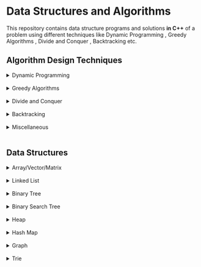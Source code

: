 # Data Structures and Algorithms
  This repository contains data structure programs and solutions **in C++** of a problem using different techniques like Dynamic Programming , Greedy Algorithms , Divide and Conquer , Backtracking etc.

## Algorithm Design Techniques

<details>
<summary>Dynamic Programming</summary>
  
```
    Dynamic Programming is a method for solving a complex problem by breaking it down into a 
collection of simpler subproblems, solving each of those subproblems just once, and storing 
their solutions using a memory-based data structure (array, map,etc). Each of the subproblem 
solutions is indexed in some way, typically based on the values of its input parameters, so 
as to facilitate its lookup. So the next time the same subproblem occurs, instead of recomputing
its solution, one simply looks up the previously computed solution, thereby saving computation
time. This technique of storing solutions to subproblems instead of recomputing them is called
memoization.
```
  
### Here's some problems and their solution(s):
  
- [0-1 Knapsack Problem](0-1%20Knapsack%20Problem)
- [Bell Numbers](/Bell%20Numbers)
- [Binomial Coefficient](/Binomial%20Coefficient)
- [Coin Change](/Coin%20Change)
- [Compute nCr mod p](/Compute%20nCr%20mod%20p)
- [Count All Subsequences having Product Less than K](/Count%20all%20subsequences%20having%20product%20less%20than%20K)
- [Count Balanced Binary Trees of Height h](/Count%20Balanced%20Binary%20Trees%20of%20Height%20h)
- [Count Distinct Subsequences](/Count%20Distinct%20Subsequences)
- [Count of Different Ways to Express N As The Sum of 1, 3 And 4](/Count%20of%20Different%20Ways%20to%20Express%20N%20As%20The%20Sum%20of%201,%203%20And%204)
- [Count Number of Increasing SubSequence](/Count%20Number%20of%20Increasing%20SubSequence)
- [Count Number of Subsets having Given XOR Value](/Count%20Number%20of%20Subsets%20having%20Given%20XOR%20Value)
- [Count Number of Ways to jump to Reach End](/Count%20Number%20of%20Ways%20to%20jump%20to%20Reach%20End)
- [Count Number of Ways to Reach A Given Score in A Game](/Count%20Number%20of%20Ways%20to%20Reach%20A%20Given%20Score%20in%20A%20Game)
- [Count Ways to Build Street Under Given Constraints](/Count%20Ways%20to%20Build%20Street%20Under%20Given%20Constraints)
- [Count Ways to Reach the Nth Stair Using Step 1, 2 or 3](/Count%20Ways%20to%20Reach%20the%20Nth%20Stair%20Using%20Step%201,%202%20or%203)
- [Cutting A Rod](/Cutting%20a%20Rod)
- [Delannoy Number](/Delannoy%20Number)
- [Dice Throw Problem](/Dice%20Throw%20Problem)
- [Edit Distance](/Edit%20Distance)
- [Egg Dropping Puzzle](/Egg%20Dropping%20Puzzle)
- [Entringer Number](/Entringer%20Number)
- [Eulerian Number](/Eulerian%20Number)
- [Find Maximum Possible Stolen Value From Houses](/Find%20Maximum%20Possible%20Stolen%20Value%20From%20Houses)
- [Friends Pairing Problem](/Friends%20Pairing%20Problem)
- [Golomb Sequence](/Golomb%20Sequence)
- [Highway Billboard Problem](/Highway%20Billboard%20Problem)
- [Jacobsthal and Jacobsthal-Lucas numbers](/Jacobsthal%20and%20Jacobsthal-Lucas%20numbers)
- [Longest Arithmetic Progression](/Longest%20Arithmetic%20Progression)
- [Largest Sum Contiguous Subarray](/Largest%20Sum%20Contiguous%20Subarray)
- [Longest Bitonic Subsequence](/Longest%20Bitonic%20Subsequence)
- [Longest Common Increasing Subsequence](/Longest%20Common%20Increasing%20Subsequence)
- [Longest Common Subsequence](/Longest%20Common%20Subsequence)
- [Longest Common Substring](/Longest%20Common%20Substring)
- [Longest Geometric Progression](/Longest%20Geometric%20Progression)
- [Longest Increasing Subsequence](/Longest%20Increasing%20Subsequence)
- [Longest Palindromic Subsequence](/Longest%20Palindromic%20Subsequence)
- [Longest Repeated Subsequence](/Longest%20Repeated%20Subsequence)
- [Longest Subsequence](/Longest%20subsequence)
- [Matrix Chain Multiplication](/Matrix%20Chain%20Multiplication)
- [Maximum Length Chain of Pairs](/Maximum%20Length%20Chain%20of%20Pairs)
- [Maximum Sum Increasing Subsequence](/Maximum%20Sum%20Increasing%20Subsequence)
- [Maximum Games Played by Winner](/Maximum%20games%20played%20by%20winner)
- [Maximum Length Subsequence](/Maximum%20length%20subsequence)
- [Maximum Path Sum in A Triangle](/Maximum%20path%20sum%20in%20a%20triangle)
- [Maximum Product Cutting](/Maximum%20Product%20Cutting)
- [Maximum Product of An Increasing Subsequence](/Maximum%20product%20of%20an%20increasing%20subsequence)
- [Maximum Size Square Sub-Matrix with All 1s](/Maximum%20size%20square%20sub-matrix%20with%20all%201s)
- [Maximum Size Subset with Given Sum](/Maximum%20Size%20Subset%20with%20Given%20Sum)
- [Maximum Subsequence Sum](/Maximum%20subsequence%20sum)
- [Maximum Subset Sum With No Repeating Digits](/Maximum%20Subset%20Sum%20With%20No%20Repeating%20Digits)
- [Maximum Sum of Pairs with Specific Difference](/Maximum%20sum%20of%20pairs%20with%20specific%20difference)
- [Minimum Cost to Fill Given Weight in A Bag](/Minimum%20Cost%20to%20Fill%20Given%20Weight%20in%20A%20Bag)
- [Minimum Insertions to Form a Palindrome](/Minimum%20Insertions%20to%20Form%20a%20Palindrome)
- [Minimum Insertions to Sort An Array](/Minimum%20Insertions%20to%20Sort%20An%20Array)
- [Minimum Number of Jumps to Reach End](/Minimum%20Number%20of%20Jumps%20to%20Reach%20End)
- [Minimum Partition](/Minimum%20Partition)
- [Minimum Sum of Multiplications of N Numbers](/Minimum%20Sum%20of%20Multiplications%20of%20N%20Numbers)
- [Moser-de Bruijn Sequence](/Moser-de%20Bruijn%20Sequence)
- [Newman-Conway Sequence](/Newman-Conway%20Sequence)
- [Newman-Shanks-Williams Prime](/Newman-Shanks-Williams%20prime)
- [Nth Catalan Number](/Nth%20Catalan%20Number)
- [Number of N Digit(s) Stepping Numbers](/Number%20of%20N%20Digit(s)%20Stepping%20Numbers)
- [Optimal Strategy for a Game](/Optimal%20Strategy%20for%20a%20Game)
- [Painting Fence Algorithm](/Painting%20Fence%20Algorithm)
- [Palindrome Partitioning](/Palindrome%20Partitioning)
- [Perfect Sum Problem](/Perfect%20Sum%20Problem)
- [Permutation Coefficient](/Permutation%20Coefficient)
- [Size of The Subarray With Maximum Sum](/Size%20of%20The%20Subarray%20With%20Maximum%20Sum)
- [Smallest Sum Contiguous Subarray](/Smallest%20Sum%20Contiguous%20Subarray)
- [Stolen Values Problem](/Stolen%20Values%20Problem)
- [Subset Sum Problem](/Subset%20Sum%20Problem)
- [Sum of All Substrings of A String Representing A Number](/Sum%20of%20All%20Substrings%20of%20A%20String%20Representing%20A%20Number)
- [Sum of Average of All Subsets](/Sum%20of%20Average%20of%20All%20Subsets)
- [Super Ugly Number](/Super%20Ugly%20Number)
- [Temple Offerings](/Temple%20Offerings)
- [Tile Stacking Problem](Tile%20Stacking%20Problem)
- [Tiling Problem](/Tiling%20Problem)
- [Tiling with Dominoes](/Tiling%20with%20Dominoes)
- [Ugly Numbers](/Ugly%20Numbers)
- [Unbounded Knapsack](/Unbounded%20Knapsack)
- [Weighted Job Scheduling](/Weighted%20Job%20Scheduling)
- [Wildcard Pattern Matching](/Wildcard%20Pattern%20Matching)

<br>
</details>
<br>

<details>
<summary>Greedy Algorithms</summary>
  
```  /Super%20Ugly%20Number)
    A greedy algorithm, as the name suggests, always makes the choice that seems to be the 
best at that moment. This means that it makes a locally-optimal choice in the hope that 
this choice will lead to a globally-optimal solution.
```
  
### Here's some problems and their solution(s):

- [Dijsktra](/Dijsktra)
- [Find Minimum number of Coins](/Minimum%20number%20of%20Coins)
- [Fractional Knapsack Problem](/Fractional%20Knapsack%20Problem)
- [Maximize Array Sum After K Negations](/DATA%20STRUCTURES/Array/Maximize%20Array%20Sum%20After%20K%20Negations)
- [Maximize the sum of arr[i] x i](/Maximize%20the%20sum%20of%20index%20by%20muliplying%20the%20element%20at%20the%20index)
- [Maximum Product Subset of an Array](/Maximum%20Product%20Subset%20of%20an%20Array)
- [Minimum Product Subset of an Array](/Minimum%20Product%20Subset%20of%20an%20Array)
- [Minimum Sum of Absolute Difference of Pairs of Two Arrays](/Minimum%20Sum%20of%20Absolute%20Difference%20of%20Pairs%20of%20Two%20Arrays)
- [Minimum Sum of Product of Two Arrays](/Minimum%20Sum%20of%20Product%20of%20Two%20Arrays)
- [Split A Number into Maximum Composite Number](/Split%20A%20Number%20into%20Maximum%20Composite%20Number)

<br>
</details>
<br>

<details>
<summary>Divide and Conquer</summary>
  
```  
  A typical Divide and Conquer algorithm solves a problem using following three steps.
    - Divide: Break the given problem into subproblems of same type.
    - Conquer: Recursively solve these subproblems
    - Combine: Appropriately combine the answers
```
  
### Here's some problems and their solution(s):

- [Binary Search](/Binary%20Search)
- [Count Inversions in an Array](/Count%20Inversions)
- [Cubic Root of A Number](/Cubic%20Root%20of%20A%20Number)
- [Find A Fixed Point in A Given Array](/Find%20a%20Fixed%20Point%20in%20a%20Given%20Array)
- [Find A Peak Element](/Find%20A%20Peak%20Element)
- [Find Bitonic Point in Given Bitonic Sequence](/Find%20Bitonic%20Point%20in%20Given%20Bitonic%20Sequence)
- [Find Closest Number in Array](/Find%20Closest%20Number%20in%20Array)
- [Find the Element that appears once in a Sorted Array](/Find%20the%20Element%20that%20appears%20once%20in%20a%20Sorted%20Array)
- [Floor in a Sorted Array](/Floor%20in%20a%20Sorted%20Array)
- [K-th Element of Two Sorted Arrays](/K-th%20Element%20of%20Two%20Sorted%20Arrays)
- [Longest Common Prefix](/Longest%20Common%20Prefix)
- [Majority Element](/Majority%20Element)
- [Maximum Contiguous Subarray Sum](/Maximum%20Subarray%20Sum)
- [Median of Two Sorted Arrays of Same Size](/Median%20of%20Two%20Sorted%20Arrays%20of%20Same%20Size)
- [Number of Zeros](/Number%20of%20Zeros)
- [Rotation Count in Rotated Sorted Array](/Rotation%20Count%20in%20Rotated%20Sorted%20Array)

<br>
</details>
<br>

<details>
<summary>Backtracking</summary>
  
```  
    Backtracking is a general algorithm for finding all (or some) solutions to some 
computational problems, notably constraint satisfaction problems, that incrementally
builds candidates to the solutions, and abandons a candidate ("backtracks") as soon 
as it determines that the candidate cannot possibly be completed to a valid solution.
```

### Here's some problems and their solution(s):
  
- [Boggle](/Boggle)
- [Combinational Sum](/Combinational%20Sum)
- [Graph Coloring Problem](/Graph%20Coloring%20Problem)
- [Hamiltonian Cycle](/Hamiltonian%20Cycle)
- [N Queen Problem ](/N%20Queen%20Problem)
- [Power Set in Lexicographical Order](/Power%20Set%20in%20Lexicographic%20order)
- [Remove Invalid Parentheses](/Remove%20Invalid%20Parentheses)
- [Sudoku](/Sudoku)
- [The Knight’s Tour Problem](/The%20Knight’s%20Tour%20Problem)

<br>
</details>
<br>

<details>
<summary>Miscellaneous</summary>
  
```  
    Except above algorithm design techniques , here's some important
algorithms.
```

### Here's some problems and their solution(s):
  
- [Dutch National Flag Algorithm](/DATA%20STRUCTURES/Array/Sort%20An%20Array%20of%200s%20-%201s%20and%202s/code_2.cpp)
- [Floyd’s Cycle detection algorithm](/DATA%20STRUCTURES/Linked%20List/Detect%20Loop%20in%20Singly%20Linked%20List/code_1.cpp)
- [MO’s Algorithm](/DATA%20STRUCTURES/Array/Query%20Square%20Root%20Decomposition/code_2.cpp)
- [Reservoir Sampling](/Reservoir%20Sampling)  
- [String Matching Algorithms](/String%20Matching%20Algorithms)
- [The Celebrity Problem](/The%20Celebrity%20Problem)

<br>
</details>
<br>


## Data Structures

<details>
<summary>Array/Vector/Matrix</summary>
  
```  
    An array is a collection of items stored at contiguous memory locations. The idea is to 
store multiple items of the same type together. This makes it easier to calculate the position
of each element by simply adding an offset to a base value, i.e., the memory location of the 
first element of the array (generally denoted by the name of the array).
    Vector is Dynamic Array.
    Matrix is 2D Array.
```
### Here's some problems and their solution(s):
- [Arrange Given Numbers to Form the Biggest Number](/DATA%20STRUCTURES/Array/Arrange%20Given%20Numbers%20to%20Form%20the%20Biggest%20Number)
- [Array Range Queries for Searching An Element](/DATA%20STRUCTURES/Array/Array%20Range%20Queries%20for%20Searching%20An%20Element)
- [Array Rearrangement by Shifting Zero to end](/DATA%20STRUCTURES/Array/Array%20Rearrangement%20by%20Shifting%20Zero%20to%20end)
- [Check if An Array is Sorted and Rotated](/DATA%20STRUCTURES/Array/Check%20if%20An%20Array%20is%20Sorted%20and%20Rotated)
- [Chocolate Distribution Problem](/DATA%20STRUCTURES/Array/Chocolate%20Distribution%20Problem)
- [Convert Array into Zig-Zag Fashion](/DATA%20STRUCTURES/Array/Convert%20Array%20into%20Zig-Zag%20Fashion)
- [Count Number of Primes in Given Range](/DATA%20STRUCTURES/Array/Count%20Number%20of%20Primes%20in%20Given%20Range)
- [Count Smaller Elements On Right Side](/DATA%20STRUCTURES/Array/Count%20Smaller%20Elements%20On%20Right%20Side)
- [Count Strictly Increasing Subarrays](/DATA%20STRUCTURES/Array/Count%20Strictly%20Increasing%20Subarrays)
- [Elements that Occurred Only Once in An Array](/DATA%20STRUCTURES/Array/Elements%20that%20Occurred%20Only%20Once)
- [Find The Largest Pair Sum in An Unsorted Array](/DATA%20STRUCTURES/Array/Find%20The%20Largest%20Pair%20Sum%20in%20An%20Unsorted%20Array)
- [Find The Largest Three Elements in An Array](/DATA%20STRUCTURES/Array/Find%20The%20Largest%20Three%20Elements%20in%20An%20Array)
- [Find the Missing Number](/DATA%20STRUCTURES/Array/Find%20the%20Missing%20Number)
- [Find The Smallest Missing Number](/DATA%20STRUCTURES/Array/Find%20The%20Smallest%20Missing%20Number)
- [Kth Smallest/Largest Element](/DATA%20STRUCTURES/Array/Kth%20Smallest%20Element)
- [Largest SubArray with Equal Number of 1s and 0s](/DATA%20STRUCTURES/Array/Largest%20SubArray%20with%20Equal%20Number%20of%201s%20and%200s)
- [Maximize Array Sum After K Negations](/DATA%20STRUCTURES/Array/Maximize%20Array%20Sum%20After%20K%20Negations)
- [Maximum of All SubArrays of Size k](/DATA%20STRUCTURES/Array/Maximum%20of%20All%20SubArrays%20of%20Size%20k)
- [Maximum Product Subarray](/DATA%20STRUCTURES/Array/Maximum%20Product%20Subarray)
- [Maximum Sum Such That No Two Elements Are Adjacent](/DATA%20STRUCTURES/Array/Maximum%20Sum%20Such%20That%20No%20Two%20Elements%20Are%20Adjacent)
- [Mean and Median for Unsorted Array](/DATA%20STRUCTURES/Array/Mean%20and%20Median%20for%20Unsorted%20Array)
- [Mean of Range in An Array](/DATA%20STRUCTURES/Array/Mean%20of%20Range%20in%20An%20Array)
- [Merge Overlapping Intervals](/DATA%20STRUCTURES/Array/Merge%20Overlapping%20Intervals)
- [Min-Max Range Queries in Array](/DATA%20STRUCTURES/Array/Min-Max%20Range%20Queries%20in%20Array)
- [Move All Zeros to end of Array](/DATA%20STRUCTURES/Array/Move%20All%20Zeros%20to%20end%20of%20Array)
- [Next Greater Element](/DATA%20STRUCTURES/Array/Next%20Greater%20Element)
- [Positive Elements at Even and Negative at Odd Position in An Array](/DATA%20STRUCTURES/Array/Positive%20Elements%20at%20Even%20and%20Negative%20at%20Odd%20Position)
- [Product of Ranges in An Array](/DATA%20STRUCTURES/Array/Product%20of%20Ranges%20in%20An%20Array)
- [Query Square Root Decomposition](/DATA%20STRUCTURES/Array/Query%20Square%20Root%20Decomposition)
- [Range LCM Queries](/DATA%20STRUCTURES/Array/Range%20LCM%20Queries)
- [Rearrange An Array in Order - Smallest - S , Largest - L , 2nd S , 2nd L](/DATA%20STRUCTURES/Array/Rearrange%20An%20Array%20in%20A%20Specific%20Order)
- [Replace Array Element by Multiplication of Previous and Next](/DATA%20STRUCTURES/Array/Replace%20Every%20Array%20Element)
- [Search An Element in Sorted and Rotated Array](/DATA%20STRUCTURES/Array/Search%20An%20Element%20in%20Sorted%20and%20Rotated%20Array)
- [Segregate 0s and 1s in an Array](/DATA%20STRUCTURES/Array/Segregate%200s%20and%201s)
- [Segregate Even and Odd Numbers](/DATA%20STRUCTURES/Array/Segregate%20Even%20and%20Odd%20Numbers)
- [Shortest Un-ordered SubArray](/DATA%20STRUCTURES/Array/Shortest%20Un-ordered%20SubArray)
- [Sort An Array of 0s , 1s and 2s](/DATA%20STRUCTURES/Array/Sort%20An%20Array%20of%200s%20-%201s%20and%202s)
- [Total Numbers With No Repeated Digits in A Range](/DATA%20STRUCTURES/Array/Total%20Numbers%20With%20No%20Repeated%20Digits%20in%20A%20Range)
<br>
</details>
<br>

<details>
<summary>Linked List</summary>
  
```  
    A linked list is a linear data structure, in which the elements are not stored at 
contiguous memory locations.
```
### Here's some problems and their solution(s):
- [Detect Loop in Singly Linked List](/DATA%20STRUCTURES/Linked%20List/Detect%20Loop%20in%20Singly%20Linked%20List)
- [Insertion & Deletion in Singly Linked List](/DATA%20STRUCTURES/Linked%20List/code_1.cpp)
- [Reverse Singly Linked List in Pairs](/DATA%20STRUCTURES/Linked%20List/code_2.cpp)
<br>
</details>
<br>

<details>
<summary>Binary Tree</summary>
  
```  
    A tree whose elements have at most 2 children is called a binary tree. Since each element 
in a binary tree can have only 2 children, we typically name them the left and right child.
```
### Here's some problems and their solution(s):
- [Calculate Depth of A Full Binary Tree From Preorder](/DATA%20STRUCTURES/Binary%20Tree/Calculate%20Depth%20of%20A%20Full%20Binary%20Tree%20From%20Preorder)
- [Calculate Size of Tree](/DATA%20STRUCTURES/Binary%20Tree/Calculate%20Size%20of%20Tree)
- [Check If All Leaves are At Same Level](/DATA%20STRUCTURES/Binary%20Tree/Check%20If%20All%20Leaves%20are%20At%20Same%20Level)
- [Check If Binary Tree Has Duplicate Values](/DATA%20STRUCTURES/Binary%20Tree/Check%20If%20Binary%20Tree%20Has%20Duplicate%20Values)
- [Check if Given Binary Tree is Sum Tree Or Not](/DATA%20STRUCTURES/Binary%20Tree/Check%20if%20Given%20Binary%20Tree%20is%20Sum%20Tree%20Or%20Not)
- [Check if Tree is Symmetry or Not](/DATA%20STRUCTURES/Binary%20Tree/Check%20if%20Tree%20is%20Symmetry%20or%20Not)
- [Check If Two Trees are Identical or Not](/DATA%20STRUCTURES/Binary%20Tree/Check%20If%20Two%20Trees%20are%20Identical%20or%20Not)
- [Check if Two Trees are Mirror](/DATA%20STRUCTURES/Binary%20Tree/Check%20if%20Two%20Trees%20are%20Mirror)
- [Check Whether A Binary Tree is Complete Or Not](/DATA%20STRUCTURES/Binary%20Tree/Check%20Whether%20A%20Binary%20Tree%20is%20Complete%20Or%20Not)
- [Check Whether A Given Binary Tree is Perfect or Not](/DATA%20STRUCTURES/Binary%20Tree/Check%20Whether%20A%20Given%20Binary%20Tree%20is%20Perfect%20or%20Not)
- [Construct A Tree From Inorder and Level Order](/DATA%20STRUCTURES/Binary%20Tree/Construct%20A%20Tree%20From%20Inorder%20and%20Level%20Order)
- [Construct Tree From Given Inorder and Preorder](/DATA%20STRUCTURES/Binary%20Tree/Construct%20Tree%20From%20Given%20Inorder%20and%20Preorder)
- [Convert A Tree To Sum Tree](/DATA%20STRUCTURES/Binary%20Tree/Convert%20A%20Tree%20To%20Sum%20Tree)
- [Convert Binary Tree to Doubly Linked List](/DATA%20STRUCTURES/Binary%20Tree/Convert%20Binary%20Tree%20to%20Doubly%20Linked%20List)
- [Density of Binary Tree](/DATA%20STRUCTURES/Binary%20Tree/Density%20of%20Binary%20Tree)
- [Diagonal Sum of A Binary Tree](/DATA%20STRUCTURES/Binary%20Tree/Diagonal%20Sum%20of%20A%20Binary%20Tree)
- [Diagonal Traversal of Binary Tree](/DATA%20STRUCTURES/Binary%20Tree/Diagonal%20Traversal%20of%20Binary%20Tree)
- [Diameter of Binary Tree](/DATA%20STRUCTURES/Binary%20Tree/Diameter%20of%20Binary%20Tree)
- [Find All Root to Leaf Paths](/DATA%20STRUCTURES/Binary%20Tree/Find%20All%20Root%20to%20Leaf%20Paths)
- [Find Distance Between Two Nodes](/DATA%20STRUCTURES/Binary%20Tree/Find%20Distance%20Between%20Two%20Nodes)
- [Find Largest Subtree Sum in A Binary Tree](/DATA%20STRUCTURES/Binary%20Tree/Find%20Largest%20Subtree%20Sum)
- [Find The Deepest Node](/DATA%20STRUCTURES/Binary%20Tree/Find%20The%20Deepest%20Node)
- [Find The Maximum Sum In A Path From Leaf To Root](/DATA%20STRUCTURES/Binary%20Tree/Find%20The%20Maximum%20Sum%20In%20A%20Path%20From%20Leaf%20To%20Root)
- [Flip Binary Tree](/DATA%20STRUCTURES/Binary%20Tree/Flip%20Binary%20Tree)
- [Insertion and Traversal](/DATA%20STRUCTURES/Binary%20Tree/Insertion%20and%20Traversal)
- [Left , Right and Boundary View](/DATA%20STRUCTURES/Binary%20Tree/Left%20,%20Right%20and%20Boundary%20View)
- [Level Order Traversal in Spiral Form](/DATA%20STRUCTURES/Binary%20Tree/Level%20Order%20Traversal%20in%20Spiral%20Form)
- [Kth Ancestor of A Node](/DATA%20STRUCTURES/Binary%20Tree/Kth%20Ancestor%20of%20A%20Node)
- [Maximum Spiral Sum](/DATA%20STRUCTURES/Binary%20Tree/Maximum%20Spiral%20Sum)
- [Merge Two Binary Trees By Doing Node Sum](/DATA%20STRUCTURES/Binary%20Tree/Merge%20Two%20Binary%20Trees)
- [Number of Binary Trees for Given Preorder Sequence Length](/DATA%20STRUCTURES/Binary%20Tree/Number%20of%20Binary%20Trees%20for%20Given%20Preorder%20Sequence%20Length)
- [Nth Node in Inorder Traversal](/DATA%20STRUCTURES/Binary%20Tree/Nth%20Node%20in%20Inorder%20Traversal)
- [Print All Full Nodes in Binary Tree](/DATA%20STRUCTURES/Binary%20Tree/Print%20All%20Full%20Nodes)
- [Print Ancestors of A Given Node](/DATA%20STRUCTURES/Binary%20Tree/Print%20Ancestors%20of%20A%20Given%20Node)
- [Print Level Traversal in Sorted Order](/DATA%20STRUCTURES/Binary%20Tree/Print%20Level%20Traversal%20in%20Sorted%20Order)
- [Postorder Traversal Without Recursion And Without Stack](/DATA%20STRUCTURES/Binary%20Tree/Postorder%20Traversal)
- [Reverse Level Order Traversal](/DATA%20STRUCTURES/Binary%20Tree/Reverse%20Level%20Order%20Traversal)
- [Sum of All Leaf Nodes of Binary Tree](/DATA%20STRUCTURES/Binary%20Tree/Sum%20of%20All%20Leaf%20Nodes)
- [Sum of All Left Leaves](/DATA%20STRUCTURES/Binary%20Tree/Sum%20of%20All%20Left%20Leaves)
- [Sum of All Nodes in Binary Tree](/DATA%20STRUCTURES/Binary%20Tree/Sum%20of%20All%20Nodes)
- [Sum Of All Right Leaves](/DATA%20STRUCTURES/Binary%20Tree/Sum%20Of%20All%20Right%20Leaves)
- [Sum of Heights of All Individual Nodes in Binary Tree](/DATA%20STRUCTURES/Binary%20Tree/Sum%20of%20Heights%20of%20All%20Individual%20Nodes)
- [Sum of Leaf Nodes At Minimum Level](/DATA%20STRUCTURES/Binary%20Tree/Sum%20of%20Leaf%20Nodes%20At%20Minimum%20Level)
- [Top View of Binary Tree](/DATA%20STRUCTURES/Binary%20Tree/Top%20View%20of%20Binary%20Tree)
- [Vertical Order Of Binary Tree](/DATA%20STRUCTURES/Binary%20Tree/Vertical%20Order%20Of%20Binary%20Tree)
- [Vertical Sum In Binary Tree](/DATA%20STRUCTURES/Binary%20Tree/Vertical%20Sum%20In%20Binary%20Tree)
<br>
</details>
<br>

<details>
<summary>Binary Search Tree</summary>
  
```  
    Binary Search Tree is a node-based binary tree data structure which has the following properties:
    - The left subtree of a node contains only nodes with keys lesser than the node’s key.
    - The right subtree of a node contains only nodes with keys greater than the node’s key.
    - The left and right subtree each must also be a binary search tree.
```
### Here's some problems and their solution(s):
- [Insertion , Deletion , Search and Recursive Traversal](/DATA%20STRUCTURES/Binary%20Search%20Tree/code_1.cpp)

<br>
</details>
<br>

<details>
<summary>Heap</summary>
  
```  
    A Heap is a special Tree-based data structure in which the tree is a complete binary tree. 
Generally, Heaps can be of two types:
     - Max-Heap: In a Max-Heap the key present at the root node must be greatest among the keys
            present at all of it’s children. The same property must be recursively true for all 
            sub-trees in that Binary Tree.
     - Min-Heap: In a Min-Heap the key present at the root node must be minimum among the keys 
            present at all of it’s children. The same property must be recursively true for all 
            sub-trees in that Binary Tree.
```

<br>
</details>
<br>

<details>
<summary>Hash Map</summary>
  
```  
    Hashing is an important Data Structure which is designed to use a special function 
called the Hash function which is used to map a given value with a particular key for 
faster access of elements. The efficiency of mapping depends of the efficiency of the 
hash function used.
```

<br>
</details>
<br>


<details>
<summary>Graph</summary>
  
```  
    A Graph is a non-linear data structure consisting of nodes and edges. The nodes are
sometimes also referred to as vertices and the edges are lines or arcs that connect any 
two nodes in the graph.
```
### Here's some problems and their solution(s):
- [Breadth First Search](/DATA%20STRUCTURES/Graph/Breadth%20First%20Search)
- [Depth First Search](/DATA%20STRUCTURES/Graph/Depth%20First%20Search)
- [Number of Nodes at Given Level](/DATA%20STRUCTURES/Graph/Number%20of%20Nodes%20at%20Given%20Level)
<br>
</details>
<br>

<details>
<summary>Trie</summary>
  
```  
    In computer science, a trie, also called digital tree, radix tree or prefix tree is a 
kind of search tree—an ordered tree data structure used to store a dynamic set or associative 
array where the keys are usually strings. Unlike a binary search tree, no node in the tree 
stores the key associated with that node; instead, its position in the tree defines the key 
with which it is associated. All the descendants of a node have a common prefix of the string
associated with that node, and the root is associated with the empty string. Keys tend to be 
associated with leaves, though some inner nodes may correspond to keys of interest. Hence, 
keys are not necessarily associated with every node. For the space-optimized presentation of 
prefix tree, see compact prefix tree.
```

<br>
</details>
<br>
